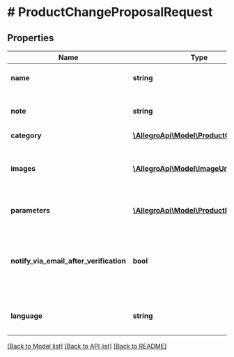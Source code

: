 # # ProductChangeProposalRequest

## Properties

Name | Type | Description | Notes
------------ | ------------- | ------------- | -------------
**name** | **string** | Proposed product name. |
**note** | **string** | Note about product changes proposal. | [optional]
**category** | [**\AllegroApi\Model\ProductCategory**](ProductCategory.md) |  |
**images** | [**\AllegroApi\Model\ImageUrl[]**](ImageUrl.md) | List of product images. At least one image is required. |
**parameters** | [**\AllegroApi\Model\ProductParameter[]**](ProductParameter.md) | List of product parameters. |
**notify_via_email_after_verification** | **bool** | Receive an email notification after product changes proposal resolution. | [optional]
**language** | **string** | Language of provided proposal data. | [default to 'pl-PL']

[[Back to Model list]](../../README.md#models) [[Back to API list]](../../README.md#endpoints) [[Back to README]](../../README.md)
